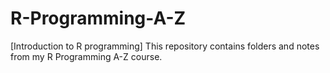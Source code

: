 # R-Programming-A-Z
[Introduction to R programming]
This repository contains folders and notes from my R Programming A-Z course.
